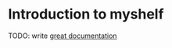 # Introduction to myshelf

TODO: write [great documentation](http://jacobian.org/writing/what-to-write/)
